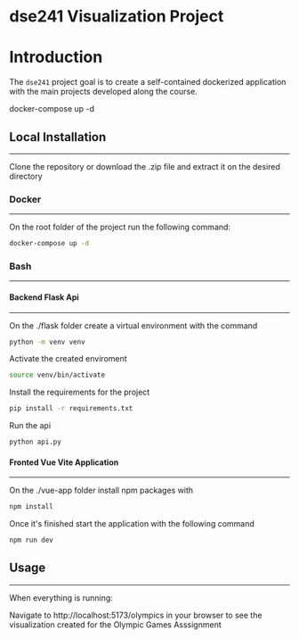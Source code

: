# dse241 Visualization Project


# Introduction

The ``dse241`` project goal is to create a self-contained dockerized application with the main projects developed along the course.

docker-compose up -d


##  Local Installation
---

Clone the repository or download the .zip file and extract it on the desired directory


### Docker
---

On the root folder of the project run the following command:

```bash
docker-compose up -d
```


### Bash
---

#### Backend Flask Api
---

On the ./flask folder create a virtual environment with the command

```bash
python -m venv venv
```

Activate the created enviroment

```bash
source venv/bin/activate
```

Install the requirements for the project

```bash
pip install -r requirements.txt
```

Run the api

```bash
python api.py
```

#### Fronted Vue Vite Application
---

On the ./vue-app folder install npm packages with

```bash
npm install
```

Once it's finished start the application with the following command

```bash
npm run dev
```

## Usage
---

When everything is running:

Navigate to http://localhost:5173/olympics in your browser to see the visualization created for the Olympic Games Asssignment

